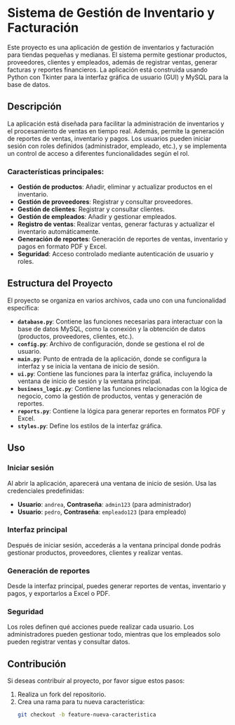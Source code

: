 # Sistema de Gestión de Inventario y Facturación

Este proyecto es una aplicación de gestión de inventarios y facturación para tiendas pequeñas y medianas. El sistema permite gestionar productos, proveedores, clientes y empleados, además de registrar ventas, generar facturas y reportes financieros. La aplicación está construida usando Python con Tkinter para la interfaz gráfica de usuario (GUI) y MySQL para la base de datos.

## Descripción

La aplicación está diseñada para facilitar la administración de inventarios y el procesamiento de ventas en tiempo real. Además, permite la generación de reportes de ventas, inventario y pagos. Los usuarios pueden iniciar sesión con roles definidos (administrador, empleado, etc.), y se implementa un control de acceso a diferentes funcionalidades según el rol.

### Características principales:
- **Gestión de productos**: Añadir, eliminar y actualizar productos en el inventario.
- **Gestión de proveedores**: Registrar y consultar proveedores.
- **Gestión de clientes**: Registrar y consultar clientes.
- **Gestión de empleados**: Añadir y gestionar empleados.
- **Registro de ventas**: Realizar ventas, generar facturas y actualizar el inventario automáticamente.
- **Generación de reportes**: Generación de reportes de ventas, inventario y pagos en formato PDF y Excel.
- **Seguridad**: Acceso controlado mediante autenticación de usuario y roles.

## Estructura del Proyecto

El proyecto se organiza en varios archivos, cada uno con una funcionalidad específica:

- **`database.py`**: Contiene las funciones necesarias para interactuar con la base de datos MySQL, como la conexión y la obtención de datos (productos, proveedores, clientes, etc.).
- **`config.py`**: Archivo de configuración, donde se gestiona el rol de usuario.
- **`main.py`**: Punto de entrada de la aplicación, donde se configura la interfaz y se inicia la ventana de inicio de sesión.
- **`ui.py`**: Contiene las funciones para la interfaz gráfica, incluyendo la ventana de inicio de sesión y la ventana principal.
- **`business_logic.py`**: Contiene las funciones relacionadas con la lógica de negocio, como la gestión de productos, ventas y generación de reportes.
- **`reports.py`**: Contiene la lógica para generar reportes en formatos PDF y Excel.
- **`styles.py`**: Define los estilos de la interfaz gráfica.

## Uso

### Iniciar sesión

Al abrir la aplicación, aparecerá una ventana de inicio de sesión. Usa las credenciales predefinidas:

- **Usuario**: `andrea`, **Contraseña**: `admin123` (para administrador)
- **Usuario**: `pedro`, **Contraseña**: `empleado123` (para empleado)

### Interfaz principal

Después de iniciar sesión, accederás a la ventana principal donde podrás gestionar productos, proveedores, clientes y realizar ventas.

### Generación de reportes

Desde la interfaz principal, puedes generar reportes de ventas, inventario y pagos, y exportarlos a Excel o PDF.

### Seguridad

Los roles definen qué acciones puede realizar cada usuario. Los administradores pueden gestionar todo, mientras que los empleados solo pueden registrar ventas y consultar datos.

## Contribución

Si deseas contribuir al proyecto, por favor sigue estos pasos:

1. Realiza un fork del repositorio.
2. Crea una rama para tu nueva característica:  
   ```bash
   git checkout -b feature-nueva-caracteristica
